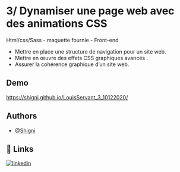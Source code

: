 # 3/ Dynamiser une page web avec des animations CSS

Html/css/Sass - maquette fournie - Front-end 
- Mettre en place une structure de navigation pour un site web.
- Mettre en œuvre des effets CSS graphiques avancés .
- Assurer la cohérence graphique d’un site web.


## Demo

 https://shigni.github.io/LouisServant_3_10122020/


## Authors

- [@Shigni](https://www.github.com/shigni)


## 🔗 Links
[![linkedin](https://img.shields.io/badge/linkedin-0A66C2?style=for-the-badge&logo=linkedin&logoColor=white)](https://www.linkedin.com/in/louis-servant-0985761ba/)

